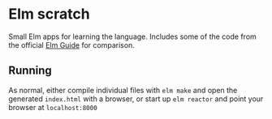 # Elm scratch

Small Elm apps for learning the language. Includes some of the code from the
official [Elm Guide](https://guide.elm-lang.org/) for comparison.

## Running

As normal, either compile individual files with `elm make` and open the
generated `index.html` with a browser, or start up `elm reactor` and point your
browser at `localhost:8000`
